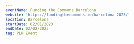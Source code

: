 ```yaml
---
eventName: Funding the Commons Barcelona
website: 'https://fundingthecommons.io/barcelona-2023/'
location: Barcelona
startDate: 02/01/2023
endDate: 02/02/2023
tag: PLN Event
---
```



